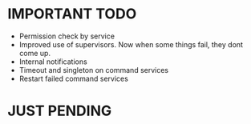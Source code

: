 # IMPORTANT TODO

* Permission check by service
* Improved use of supervisors. Now when some things fail, they dont come up.
* Internal notifications
* Timeout and singleton on command services
* Restart failed command services

# JUST PENDING
